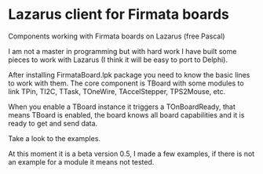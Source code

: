 # Lazarus client for Firmata boards
Components working with Firmata boards on Lazarus (free Pascal)

I am not a master in programming but with hard work I have built some pieces to work with Lazarus (I think it will be easy to port to Delphi).

After installing FirmataBoard.lpk package you need to know the basic lines to work with them.
The core component is TBoard with some modules to link TPin, TI2C, TTask, TOneWire, TAccelStepper, TPS2Mouse,  etc.

When you enable a TBoard instance it triggers a TOnBoardReady, that means TBoard is enabled, the board knows all board capabilities and it is ready to get and send data.

Take a look to the examples.

At this moment it is a beta version 0.5, I made a few examples, if there is not an example for a module it means not tested.
